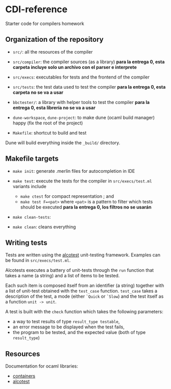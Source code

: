 # CDI-reference
Starter code for compilers homework

## Organization of the repository

- `src/`: all the resources of the compiler
- `src/compiler`: the compiler sources (as a library) **para la entrega 0, esta carpeta incluye solo un archivo con el parser e interprete**
- `src/execs`: executables for tests and the frontend of the compiler
- `src/tests`: the test data used to test the compiler **para la entrega 0, esta carpeta no se va a usar**

- `bbctester/`: a library with helper tools to test the compiler **para la entrega 0, esta librería no se va a usar**

- `dune-workspace`, `dune-project`: to make dune (ocaml build manager) happy (fix the root of the project)
- `Makefile`: shortcut to build and test


Dune will build everything inside the `_build/` directory.

## Makefile targets

- `make init`: generate .merlin files for autocompletion in IDE

- `make test`: execute the tests for the compiler in `src/execs/test.ml`
  variants include 
  * `make ctest` for compact representation ; and
  * `make test F=<pat>` where `<pat>` is a pattern to filter which tests should be executed **para la entrega 0, los filtros no se usarán**
  
- `make clean-tests`:
- `make clean`: cleans everything


## Writing tests

Tests are written using the [alcotest](https://github.com/mirage/alcotest) unit-testing framework. Examples can be found in `src/execs/test.ml`.

Alcotests executes a battery of unit-tests through the `run` function that takes a name (a string) and a list of items to be tested.

Each such item is composed itself from an identifier (a string) together with a list of unit-test obtained with the `test_case` function.
`test_case` takes a description of the test, a mode (either ``` `Quick ``` or ``` `Slow ```) and the test itself as a function `unit -> unit`.

A test is built with the `check` function which takes the following parameters:
- a way to test results of type `result_type testable`,
- an error message to be displayed when the test fails,
- the program to be tested, and the expected value (both of type `result_type`)



## Resources

Documentation for ocaml libraries:
- [containers](http://c-cube.github.io/ocaml-containers/last/)
- [alcotest](https://mirage.github.io/alcotest/alcotest/index.html)

